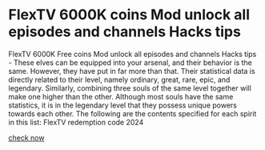 # FlexTV 6000K coins Mod unlock all episodes and channels Hacks tips

FlexTV 6000K Free coins Mod unlock all episodes and channels Hacks tips - These elves can be equipped into your arsenal, and their behavior is the same. However, they have put in far more than that. Their statistical data is directly related to their level, namely ordinary, great, rare, epic, and legendary. Similarly, combining three souls of the same level together will make one higher than the other. Although most souls have the same statistics, it is in the legendary level that they possess unique powers towards each other. The following are the contents specified for each spirit in this list: FlexTV redemption code 2024

[check now](https://dlscheat.top/flextv)
